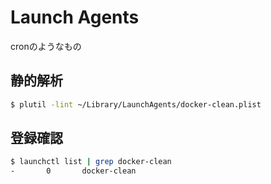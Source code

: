 # Launch Agents
cronのようなもの

## 静的解析
```bash
$ plutil -lint ~/Library/LaunchAgents/docker-clean.plist 
```

## 登録確認
```bash
$ launchctl list | grep docker-clean
-       0       docker-clean
```